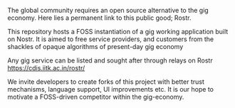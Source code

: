 The global community requires an open source alternative to the gig economy. Here lies a permanent link to this public good; Rostr.

This repository hosts a FOSS instantiation of a gig working application built on Nostr. It is aimed to free service providers, and customers from the shackles of opaque algorithms of present-day gig economy

Any gig service can be listed and sought after through relays on Rostr https://cdis.iitk.ac.in/rostr/

We invite developers to create forks of this project with better trust mechanisms, language support, UI improvements etc. It is our hope to motivate a FOSS-driven competitor within the gig-economy.


